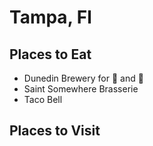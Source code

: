 # Tampa, Fl

## Places to Eat
- Dunedin Brewery for :beers: and :taco:
- Saint Somewhere Brasserie
- Taco Bell

## Places to Visit
